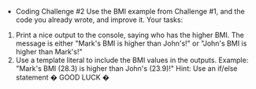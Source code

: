 - Coding Challenge #2
  Use the BMI example from Challenge #1, and the code you already wrote, and
  improve it.
  Your tasks:

1. Print a nice output to the console, saying who has the higher BMI. The message
   is either "Mark's BMI is higher than John's!" or "John's BMI is higher than Mark's!"
2. Use a template literal to include the BMI values in the outputs. Example: "Mark's
   BMI (28.3) is higher than John's (23.9)!"
   Hint: Use an if/else statement �
   GOOD LUCK �
